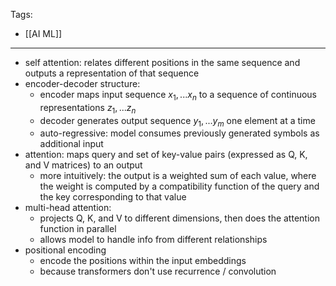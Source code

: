 Tags:
- [[AI ML]]
---

- self attention: relates different positions in the same sequence and outputs a representation of that sequence
- encoder-decoder structure: 
	- encoder maps input sequence $x_1, ... x_n$ to a sequence of continuous representations $z_1, ... z_n$ 
	- decoder generates output sequence $y_1, ... y_m$ one element at a time
	- auto-regressive: model consumes previously generated symbols as additional input
- attention: maps query and set of key-value pairs (expressed as Q, K, and V matrices) to an output
	- more intuitively: the output is a weighted sum of each value, where the weight is computed by a compatibility function of the query and the key corresponding to that value
- multi-head attention:
	- projects Q, K, and V to different dimensions, then does the attention function in parallel
	- allows model to handle info from different relationships
- positional encoding
	- encode the positions within the input embeddings
	- because transformers don't use recurrence / convolution
